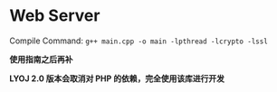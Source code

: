# Web Server

Compile Command: `g++ main.cpp -o main -lpthread -lcrypto -lssl`

**使用指南之后再补**

**LYOJ 2.0 版本会取消对 PHP 的依赖，完全使用该库进行开发**
